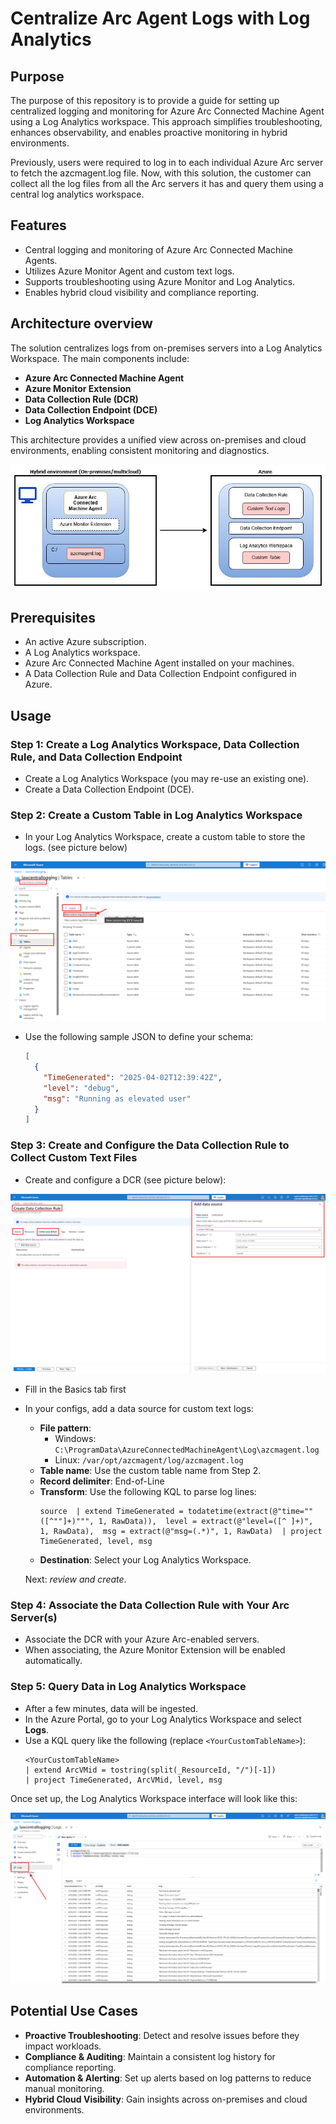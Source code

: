 # Centralize Arc Agent Logs with Log Analytics

## Purpose
The purpose of this repository is to provide a guide for setting up centralized logging and monitoring for Azure Arc Connected Machine Agent using a Log Analytics workspace. This approach simplifies troubleshooting, enhances observability, and enables proactive monitoring in hybrid environments.

Previously, users were required to log in to each individual Azure Arc server to fetch the azcmagent.log file. Now, with this solution, the customer can collect all the log files from all the Arc servers it has and query them using a central log analytics workspace.

## Features
- Central logging and monitoring of Azure Arc Connected Machine Agents.
- Utilizes Azure Monitor Agent and custom text logs.
- Supports troubleshooting using Azure Monitor and Log Analytics.
- Enables hybrid cloud visibility and compliance reporting.

## Architecture overview
The solution centralizes logs from on-premises servers into a Log Analytics Workspace. The main components include:
- **Azure Arc Connected Machine Agent**
- **Azure Monitor Extension**
- **Data Collection Rule (DCR)**
- **Data Collection Endpoint (DCE)**
- **Log Analytics Workspace**

This architecture provides a unified view across on-premises and cloud environments, enabling consistent monitoring and diagnostics.

![arch](./imgs/architecture.jpg)

## Prerequisites
- An active Azure subscription.
- A Log Analytics workspace.
- Azure Arc Connected Machine Agent installed on your machines.
- A Data Collection Rule and Data Collection Endpoint configured in Azure.

## Usage

### Step 1: Create a Log Analytics Workspace, Data Collection Rule, and Data Collection Endpoint
- Create a Log Analytics Workspace (you may re-use an existing one).
- Create a Data Collection Endpoint (DCE).

### Step 2: Create a Custom Table in Log Analytics Workspace
- In your Log Analytics Workspace, create a custom table to store the logs. (see picture below)

![customtablecreation](./imgs/customtable.png)
- Use the following sample JSON to define your schema:

  ```json
  [
    {
      "TimeGenerated": "2025-04-02T12:39:42Z",
      "level": "debug",
      "msg": "Running as elevated user"
    }
  ]
  ```

### Step 3: Create and Configure the Data Collection Rule to Collect Custom Text Files
- Create and configure a DCR (see picture below):

![dcrgeneration](./imgs/dcrcreation.png)

- Fill in the Basics tab first
- In your configs, add a data source for custom text logs:
  - **File pattern**:
    - Windows: `C:\ProgramData\AzureConnectedMachineAgent\Log\azcmagent.log`
    - Linux: `/var/opt/azcmagent/log/azcmagent.log`
  - **Table name**: Use the custom table name from Step 2.
  - **Record delimiter**: End-of-Line
  - **Transform**: Use the following KQL to parse log lines:
    ```kql
    source  | extend TimeGenerated = todatetime(extract(@"time=""([^""]+)""", 1, RawData)),  level = extract(@"level=([^ ]+)", 1, RawData),  msg = extract(@"msg=(.*)", 1, RawData)  | project TimeGenerated, level, msg
    ```
  - **Destination**: Select your Log Analytics Workspace.

  Next: *review and create*.



### Step 4: Associate the Data Collection Rule with Your Arc Server(s)
- Associate the DCR with your Azure Arc-enabled servers.
- When associating, the Azure Monitor Extension will be enabled automatically.

### Step 5: Query Data in Log Analytics Workspace
- After a few minutes, data will be ingested.
- In the Azure Portal, go to your Log Analytics Workspace and select **Logs**.
- Use a KQL query like the following (replace `<YourCustomTableName>`):
  ```kql
  <YourCustomTableName>
  | extend ArcVMid = tostring(split(_ResourceId, "/")[-1])
  | project TimeGenerated, ArcVMid, level, msg
  ```

Once set up, the Log Analytics Workspace interface will look like this:

![example](./imgs/example.png)

## Potential Use Cases
- **Proactive Troubleshooting**: Detect and resolve issues before they impact workloads.
- **Compliance & Auditing**: Maintain a consistent log history for compliance reporting.
- **Automation & Alerting**: Set up alerts based on log patterns to reduce manual monitoring.
- **Hybrid Cloud Visibility**: Gain insights across on-premises and cloud environments.
